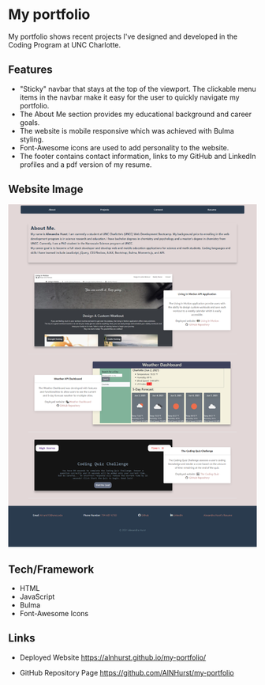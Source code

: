 # My portfolio
My portfolio shows recent projects I've designed and developed in the Coding Program at UNC Charlotte. 

## Features
* "Sticky" navbar that stays at the top of the viewport. The clickable menu items in the navbar make it easy for the user to quickly navigate my portfolio. 
* The About Me section provides my educational background and career goals.
* The website is mobile responsive which was achieved with Bulma styling.
* Font-Awesome icons are used to add personality to the website. 
* The footer contains contact information, links to my GitHub and LinkedIn profiles and a pdf version of my resume.  

## Website Image

![My Portfolio Image](https://github.com/AlNHurst/my-portfolio/blob/main/images/portfolio-website.png)

## Tech/Framework

* HTML
* JavaScript
* Bulma
* Font-Awesome Icons

## Links
* Deployed Website
https://alnhurst.github.io/my-portfolio/

* GitHub Repository Page
https://github.com/AlNHurst/my-portfolio